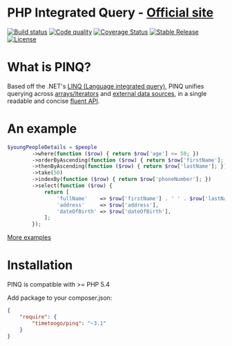 PHP Integrated Query - [Official site](http://timetoogo.github.io/Pinq/)
========================================================================

[![Build status](https://img.shields.io/travis/TimeToogo/Pinq/master.svg?style=flat-square)](https://travis-ci.org/TimeToogo/Pinq)
[![Code quality](https://img.shields.io/scrutinizer/g/TimeToogo/Pinq.svg?style=flat-square)](https://scrutinizer-ci.com/g/TimeToogo/Pinq)
[![Coverage Status](https://img.shields.io/coveralls/TimeToogo/Pinq/master.svg?style=flat-square)](https://coveralls.io/r/TimeToogo/Pinq?branch=master)
[![Stable Release](https://img.shields.io/packagist/v/TimeToogo/Pinq.svg?style=flat-square)](https://packagist.org/packages/timetoogo/pinq)
[![License](https://img.shields.io/github/license/TimeToogo/Pinq.svg?style=flat-square)](https://packagist.org/packages/timetoogo/pinq)

What is PINQ?
=============

Based off the .NET's [LINQ (Language integrated query)](http://msdn.microsoft.com/en-us/library/bb397926.aspx), 
PINQ unifies querying across [arrays/iterators](http://timetoogo.github.io/Pinq/examples.html) and [external data sources](http://timetoogo.github.io/Pinq/query-provider.html),
in a single readable and concise [fluent API](http://timetoogo.github.io/Pinq/api.html).

An example
==========

```php
$youngPeopleDetails = $people
        ->where(function ($row) { return $row['age'] <= 50; })
        ->orderByAscending(function ($row) { return $row['firstName']; })
        ->thenByAscending(function ($row) { return $row['lastName']; })
        ->take(50)
        ->indexBy(function ($row) { return $row['phoneNumber']; })
        ->select(function ($row) { 
            return [
                'fullName'    => $row['firstName'] . ' ' . $row['lastName'],
                'address'     => $row['address'],
                'dateOfBirth' => $row['dateOfBirth'],
            ]; 
        });
```

[More examples](http://timetoogo.github.io/Pinq/examples.html)

Installation
============

PINQ is compatible with >= PHP 5.4

Add package to your composer.json:
```json
{
    "require": {
        "timetoogo/pinq": "~3.1"
    }
}
```


